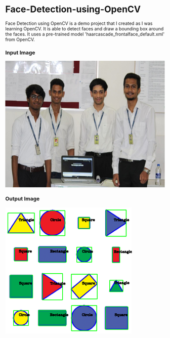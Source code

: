 # Face-Detection-using-OpenCV
Face Detection using OpenCV is a demo project that I created as I was learning OpenCV. It is able to detect faces and draw a bounding box around the faces. It uses a pre-trained model 'haarcascade_frontalface_default.xml' from OpenCV.

### Input Image

<img src="https://github.com/OmRajpurkar/Face-Detection-using-OpenCV/blob/master/Resources/ProjectExhibition.JPG" alt="alt text" width="600" height="400">

### Output Image

<img src="https://github.com/OmRajpurkar/Shape-Detection-using-OpenCV/blob/master/Resources/shapeOutput.png" alt="alt text" width="400" height="400">
